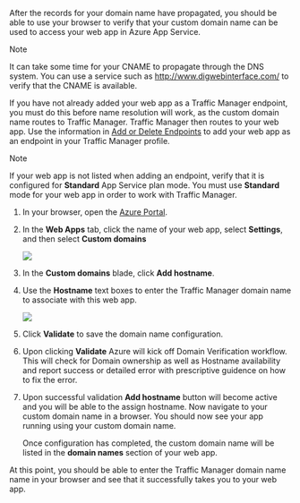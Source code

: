 After the records for your domain name have propagated, you should be able to use your browser to verify that your custom domain name can be used to access your web app in Azure App Service.

> [!NOTE]
> It can take some time for your CNAME to propagate through the DNS system. You can use a service such as <a href="http://www.digwebinterface.com/">http://www.digwebinterface.com/</a> to verify that the CNAME is available.
> 
> 

If you have not already added your web app as a Traffic Manager endpoint, you must do this before name resolution will work, as the custom domain name routes to Traffic Manager. Traffic Manager then routes to your web app. Use the information in [Add or Delete Endpoints](../articles/traffic-manager/traffic-manager-endpoints.md) to add your web app as an endpoint in your Traffic Manager profile.

> [!NOTE]
> If your web app is not listed when adding an endpoint, verify that it is configured for **Standard** App Service plan mode. You must use **Standard** mode for your web app in order to work with Traffic Manager.
> 
> 

1. In your browser, open the [Azure Portal](https://portal.azure.com).
2. In the **Web Apps** tab, click the name of your web app, select **Settings**, and then select **Custom domains**
   
    ![](https://docstestmedia1.blob.core.windows.net/azure-media/includes/media/custom-dns-web-site/dncmntask-cname-6.png)
3. In the **Custom domains** blade, click **Add hostname**.
4. Use the **Hostname** text boxes to enter the Traffic Manager domain name to associate with this web app.
   
    ![](https://docstestmedia1.blob.core.windows.net/azure-media/includes/media/custom-dns-web-site/dncmntask-cname-8.png)
5. Click **Validate** to save the domain name configuration.
6. Upon clicking **Validate** Azure will kick off Domain Verification workflow. This will check for Domain ownership as well as Hostname availability and report success or detailed error with prescriptive guidence on how to fix the error.    
7. Upon successful validation **Add hostname** button will become active and you will be able to the assign hostname. Now navigate to your custom domain name in a browser. You should now see your app running using your custom domain name. 
   
   Once configuration has completed, the custom domain name will be listed in the **domain names** section of your web app.

At this point, you should be able to enter the Traffic Manager domain name name in your browser and see that it successfully takes you to your web app.



